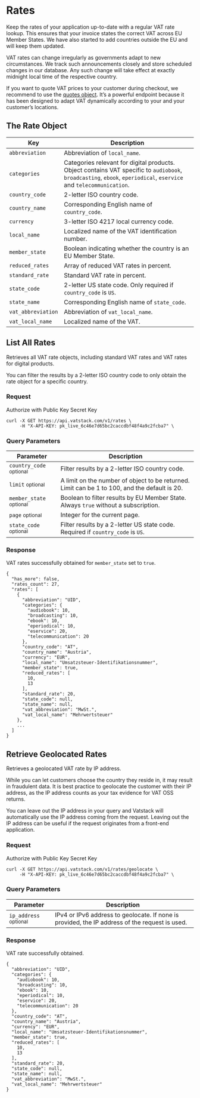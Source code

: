 # Rates

Keep the rates of your application up-to-date with a regular VAT rate lookup. This ensures that your invoice states the correct VAT across EU Member States. We have also started to add countries outside the EU and will keep them updated.

VAT rates can change irregularly as governments adapt to new circumstances. We track such announcements closely and store scheduled changes in our database. Any such change will take effect at exactly midnight local time of the respective country.

If you want to quote VAT prices to your customer during checkout, we recommend to use the [quotes object](https://vatstack.com/docs/quotes). It’s a powerful endpoint because it has been designed to adapt VAT dynamically according to your and your customer’s locations.

## The Rate Object

| Key | Description |
| --- | --- |
| `abbreviation` | Abbreviation of `local_name`. |
| `categories` | Categories relevant for digital products. Object contains VAT specific to `audiobook`, `broadcasting`, `ebook`, `eperiodical`, `eservice` and `telecommunication`. |
| `country_code` | 2-letter ISO country code. |
| `country_name` | Corresponding English name of `country_code`. |
| `currency` | 3-letter ISO 4217 local currency code. |
| `local_name` | Localized name of the VAT identification number. |
| `member_state` | Boolean indicating whether the country is an EU Member State. |
| `reduced_rates` | Array of reduced VAT rates in percent. |
| `standard_rate` | Standard VAT rate in percent. |
| `state_code` | 2-letter US state code. Only required if `country_code` is `US`. |
| `state_name` | Corresponding English name of `state_code`. |
| `vat_abbreviation` | Abbreviation of `vat_local_name`. |
| `vat_local_name` | Localized name of the VAT. |

## List All Rates

Retrieves all VAT rate objects, including standard VAT rates and VAT rates for digital products.

You can filter the results by a 2-letter ISO country code to only obtain the rate object for a specific country.

### Request

Authorize with <span class="badge badge-success">Public Key</span> <span class="badge badge-warning">Secret Key</span>

```
curl -X GET https://api.vatstack.com/v1/rates \
     -H "X-API-KEY: pk_live_6c46e7d65bc2caccdbf48f4a9c2fcba7" \
```

### Query Parameters

| Parameter | Description |
| --- | --- |
| `country_code` <small>optional</small> | Filter results by a 2-letter ISO country code. |
| `limit` <small>optional</small> | A limit on the number of object to be returned. Limit can be 1 to 100, and the default is 20. |
| `member_state` <small>optional</small> | Boolean to filter results by EU Member State. Always `true` without a subscription. |
| `page` <small>optional</small> | Integer for the current page. |
| `state_code` <small>optional</small> | Filter results by a 2-letter US state code. Required if `country_code` is `US`. |

### Response

VAT rates successfully obtained for `member_state` set to `true`.

```
{
  "has_more": false,
  "rates_count": 27,
  "rates": [
    {
      "abbreviation": "UID",
      "categories": {
        "audiobook": 10,
        "broadcasting": 10,
        "ebook": 10,
        "eperiodical": 10,
        "eservice": 20,
        "telecommunication": 20
      },
      "country_code": "AT",
      "country_name": "Austria",
      "currency": "EUR",
      "local_name": "Umsatzsteuer-Identifikationsnummer",
      "member_state": true,
      "reduced_rates": [
        10,
        13
      ],
      "standard_rate": 20,
      "state_code": null,
      "state_name": null,
      "vat_abbreviation": "MwSt.",
      "vat_local_name": "Mehrwertsteuer"
    },
    ...
  ]
}
```

## Retrieve Geolocated Rates

Retrieves a geolocated VAT rate by IP address.

While you can let customers choose the country they reside in, it may result in fraudulent data. It is best practice to geolocate the customer with their IP address, as the IP address counts as your tax evidence for VAT OSS returns.

You can leave out the IP address in your query and Vatstack will automatically use the IP address coming from the request. Leaving out the IP address can be useful if the request originates from a front-end application.

### Request

Authorize with <span class="badge badge-success">Public Key</span> <span class="badge badge-warning">Secret Key</span>

```
curl -X GET https://api.vatstack.com/v1/rates/geolocate \
     -H "X-API-KEY: pk_live_6c46e7d65bc2caccdbf48f4a9c2fcba7" \
```

### Query Parameters

| Parameter | Description |
| --- | --- |
| `ip_address` <small>optional</small> | IPv4 or IPv6 address to geolocate. If none is provided, the IP address of the request is used. |

### Response

VAT rate successfully obtained.

```
{
  "abbreviation": "UID",
  "categories": {
    "audiobook": 10,
    "broadcasting": 10,
    "ebook": 10,
    "eperiodical": 10,
    "eservice": 20,
    "telecommunication": 20
  },
  "country_code": "AT",
  "country_name": "Austria",
  "currency": "EUR",
  "local_name": "Umsatzsteuer-Identifikationsnummer",
  "member_state": true,
  "reduced_rates": [
    10,
    13
  ],
  "standard_rate": 20,
  "state_code": null,
  "state_name": null,
  "vat_abbreviation": "MwSt.",
  "vat_local_name": "Mehrwertsteuer"
}
```
